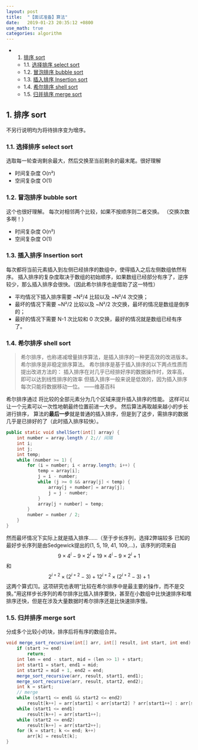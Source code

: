 ```yaml
---
layout: post
title:  "【面试准备】算法"
date:   2019-01-23 20:35:12 +0800
use_math: true
categories: algorithm
---
```


<!-- vscode-markdown-toc -->
* 1. [排序 sort](#sort)
	* 1.1. [选择排序 select sort](#selectsort)
	* 1.2. [冒泡排序 bubble sort](#bubblesort)
	* 1.3. [插入排序 Insertion sort](#Insertionsort)
	* 1.4. [希尔排序 shell sort](#shellsort)
	* 1.5. [归并排序 merge sort](#mergesort)

<!-- vscode-markdown-toc-config
	numbering=true
	autoSave=true
	/vscode-markdown-toc-config -->
<!-- /vscode-markdown-toc -->

##  1. <a name='sort'></a>排序 sort
不另行说明均为将待排序变为增序。

###  1.1. <a name='selectsort'></a>选择排序 select sort
选取每一轮查询剩余最大，然后交换至当前剩余的最末尾。很好理解
- 时间复杂度 O(n²)
- 空间复杂度 O(1)
###  1.2. <a name='bubblesort'></a>冒泡排序 bubble sort
这个也很好理解。
每次对相邻两个比较，如果不按顺序则二者交换。
（交换次数多啊！）
- 时间复杂度 O(n²)
- 空间复杂度 O(1)
###  1.3. <a name='Insertionsort'></a>插入排序 Insertion sort
每次都将当前元素插入到左侧已经排序的数组中，使得插入之后左侧数组依然有序。
插入排序的复杂度取决于数组的初始顺序，如果数组已经部分有序了，逆序较少，那么插入排序会很快。（因此希尔排序也是借助了这一特性）

- 平均情况下插入排序需要 ~N²/4 比较以及 ~N²/4 次交换；
- 最坏的情况下需要 ~N²/2 比较以及 ~N²/2 次交换，最坏的情况是数组是倒序的；
- 最好的情况下需要 N-1 次比较和 0 次交换，最好的情况就是数组已经有序了。

###  1.4. <a name='shellsort'></a>希尔排序 shell sort
> 希尔排序，也称递减增量排序算法，是插入排序的一种更高效的改进版本。希尔排序是非稳定排序算法。
希尔排序是基于插入排序的以下两点性质而提出改进方法的：
插入排序在对几乎已经排好序的数据操作时，效率高，即可以达到线性排序的效率
但插入排序一般来说是低效的，因为插入排序每次只能将数据移动一位。
——维基百科

希尔排序通过 将比较的全部元素分为几个区域来提升插入排序的性能。
这样可以让一个元素可以一次性地朝最终位置前进一大步。
然后算法再取越来越小的步长进行排序，
算法的**最后一步**就是普通的插入排序，但是到了这步，需排序的数据几乎是已排好的了（此时插入排序较快）。

```java
public static void shellSort(int[] array) {
    int number = array.length / 2;// 间隔
    int i;
    int j;
    int temp;
    while (number >= 1) {
        for (i = number; i < array.length; i++) {
            temp = array[i];
            j = i - number;
            while (j >= 0 && array[j] < temp) {
                array[j + number] = array[j];
                j = j - number;
            }
            array[j + number] = temp;
        }
        number = number / 2;
    }
}
```
然而最坏情况下实际上就是插入排序……（至于步长序列，选择2弊端较多
已知的最好步长序列是由Sedgewick提出的(1, 5, 19, 41, 109,...)，该序列的项来自 $${\displaystyle 9\times 4^{i}-9\times 2^{i}+1} 9\times 4^{i}-9\times 2^{i}+1 $$ 和 $${\displaystyle 2^{i+2}\times (2^{i+2}-3)+1} 2^{{i+2}}\times (2^{{i+2}}-3)+1$$这两个算式[1]。这项研究也表明“比较在希尔排序中是最主要的操作，而不是交换。”用这样步长序列的希尔排序比插入排序要快，甚至在小数组中比快速排序和堆排序还快，但是在涉及大量数据时希尔排序还是比快速排序慢。


###  1.5. <a name='mergesort'></a>归并排序 merge sort
分成多个比较小的块，排序后将有序的数组合并。
```java
void merge_sort_recursive(int[] arr, int[] result, int start, int end) {
	if (start >= end)
		return;
	int len = end - start, mid = (len >> 1) + start;
	int start1 = start, end1 = mid;
	int start2 = mid + 1, end2 = end;
	merge_sort_recursive(arr, result, start1, end1);
	merge_sort_recursive(arr, result, start2, end2);
	int k = start;
    // merge
	while (start1 <= end1 && start2 <= end2)
		result[k++] = arr[start1] < arr[start2] ? arr[start1++] : arr[start2++];
	while (start1 <= end1)
		result[k++] = arr[start1++];
	while (start2 <= end2)
		result[k++] = arr[start2++];
	for (k = start; k <= end; k++)
		arr[k] = result[k];
}
```